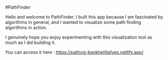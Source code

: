 #PathFinder

Hello and welcome to PathFinder. I built this app because I am fascinated by algorithms in general, and I wanted to visualize some path finding algorithms in action.

I genuinely hope you enjoy experimenting with this visualization tool as much as I did building it.

You can access it here : https://pathviz-benkhelifailyes.netlify.app/
